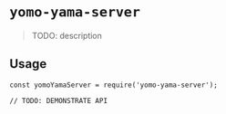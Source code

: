# `yomo-yama-server`

> TODO: description

## Usage

```
const yomoYamaServer = require('yomo-yama-server');

// TODO: DEMONSTRATE API
```
